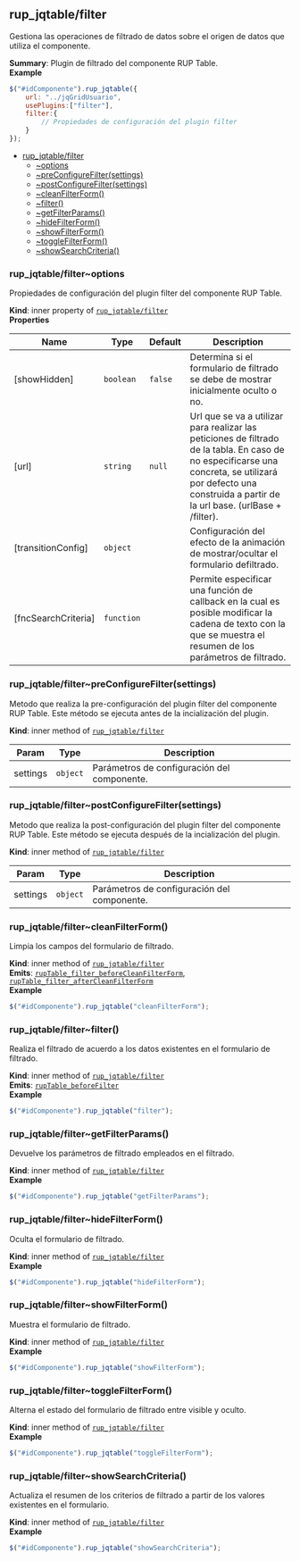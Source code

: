 <a name="module_rup_jqtable/filter"></a>

## rup_jqtable/filter
Gestiona las operaciones de filtrado de datos sobre el origen de datos que utiliza el componente.

**Summary**: Plugin de filtrado del componente RUP Table.  
**Example**  
```js
$("#idComponente").rup_jqtable({	url: "../jqGridUsuario",	usePlugins:["filter"],	filter:{		// Propiedades de configuración del plugin filter	}});
```

* [rup_jqtable/filter](#module_rup_jqtable/filter)
    * [~options](#module_rup_jqtable/filter..options)
    * [~preConfigureFilter(settings)](#module_rup_jqtable/filter..preConfigureFilter)
    * [~postConfigureFilter(settings)](#module_rup_jqtable/filter..postConfigureFilter)
    * [~cleanFilterForm()](#module_rup_jqtable/filter..cleanFilterForm)
    * [~filter()](#module_rup_jqtable/filter..filter)
    * [~getFilterParams()](#module_rup_jqtable/filter..getFilterParams)
    * [~hideFilterForm()](#module_rup_jqtable/filter..hideFilterForm)
    * [~showFilterForm()](#module_rup_jqtable/filter..showFilterForm)
    * [~toggleFilterForm()](#module_rup_jqtable/filter..toggleFilterForm)
    * [~showSearchCriteria()](#module_rup_jqtable/filter..showSearchCriteria)

<a name="module_rup_jqtable/filter..options"></a>

### rup_jqtable/filter~options
Propiedades de configuración del plugin filter del componente RUP Table.

**Kind**: inner property of [<code>rup_jqtable/filter</code>](#module_rup_jqtable/filter)  
**Properties**

| Name | Type | Default | Description |
| --- | --- | --- | --- |
| [showHidden] | <code>boolean</code> | <code>false</code> | Determina si el formulario de filtrado se debe de mostrar inicialmente oculto o no. |
| [url] | <code>string</code> | <code>null</code> | Url que se va a utilizar para realizar las peticiones de filtrado de la tabla. En caso de no especificarse una concreta, se utilizará por defecto una construida a partir de la url base. (urlBase + /filter). |
| [transitionConfig] | <code>object</code> |  | Configuración del efecto de la animación de mostrar/ocultar el formulario defiltrado. |
| [fncSearchCriteria] | <code>function</code> |  | Permite especificar una función de callback en la cual es posible modificar la cadena de texto con la que se muestra el resumen de los parámetros de filtrado. |

<a name="module_rup_jqtable/filter..preConfigureFilter"></a>

### rup_jqtable/filter~preConfigureFilter(settings)
Metodo que realiza la pre-configuración del plugin filter del componente RUP Table.Este método se ejecuta antes de la incialización del plugin.

**Kind**: inner method of [<code>rup_jqtable/filter</code>](#module_rup_jqtable/filter)  

| Param | Type | Description |
| --- | --- | --- |
| settings | <code>object</code> | Parámetros de configuración del componente. |

<a name="module_rup_jqtable/filter..postConfigureFilter"></a>

### rup_jqtable/filter~postConfigureFilter(settings)
Metodo que realiza la post-configuración del plugin filter del componente RUP Table.Este método se ejecuta después de la incialización del plugin.

**Kind**: inner method of [<code>rup_jqtable/filter</code>](#module_rup_jqtable/filter)  

| Param | Type | Description |
| --- | --- | --- |
| settings | <code>object</code> | Parámetros de configuración del componente. |

<a name="module_rup_jqtable/filter..cleanFilterForm"></a>

### rup_jqtable/filter~cleanFilterForm()
Limpia los campos del formulario de filtrado.

**Kind**: inner method of [<code>rup_jqtable/filter</code>](#module_rup_jqtable/filter)  
**Emits**: [<code>rupTable_filter_beforeCleanFilterForm</code>](#module_rup_jqtable+event_rupTable_filter_beforeCleanFilterForm), [<code>rupTable_filter_afterCleanFilterForm</code>](#module_rup_jqtable+event_rupTable_filter_afterCleanFilterForm)  
**Example**  
```js
$("#idComponente").rup_jqtable("cleanFilterForm");
```
<a name="module_rup_jqtable/filter..filter"></a>

### rup_jqtable/filter~filter()
Realiza el filtrado de acuerdo a los datos existentes en el formulario de filtrado.

**Kind**: inner method of [<code>rup_jqtable/filter</code>](#module_rup_jqtable/filter)  
**Emits**: [<code>rupTable_beforeFilter</code>](#module_rup_jqtable+event_rupTable_beforeFilter)  
**Example**  
```js
$("#idComponente").rup_jqtable("filter");
```
<a name="module_rup_jqtable/filter..getFilterParams"></a>

### rup_jqtable/filter~getFilterParams()
Devuelve los parámetros de filtrado empleados en el filtrado.

**Kind**: inner method of [<code>rup_jqtable/filter</code>](#module_rup_jqtable/filter)  
**Example**  
```js
$("#idComponente").rup_jqtable("getFilterParams");
```
<a name="module_rup_jqtable/filter..hideFilterForm"></a>

### rup_jqtable/filter~hideFilterForm()
Oculta el formulario de filtrado.

**Kind**: inner method of [<code>rup_jqtable/filter</code>](#module_rup_jqtable/filter)  
**Example**  
```js
$("#idComponente").rup_jqtable("hideFilterForm");
```
<a name="module_rup_jqtable/filter..showFilterForm"></a>

### rup_jqtable/filter~showFilterForm()
Muestra el formulario de filtrado.

**Kind**: inner method of [<code>rup_jqtable/filter</code>](#module_rup_jqtable/filter)  
**Example**  
```js
$("#idComponente").rup_jqtable("showFilterForm");
```
<a name="module_rup_jqtable/filter..toggleFilterForm"></a>

### rup_jqtable/filter~toggleFilterForm()
Alterna el estado del formulario de filtrado entre visible y oculto.

**Kind**: inner method of [<code>rup_jqtable/filter</code>](#module_rup_jqtable/filter)  
**Example**  
```js
$("#idComponente").rup_jqtable("toggleFilterForm");
```
<a name="module_rup_jqtable/filter..showSearchCriteria"></a>

### rup_jqtable/filter~showSearchCriteria()
Actualiza el resumen de los criterios de filtrado a partir de los valores existentes en el formulario.

**Kind**: inner method of [<code>rup_jqtable/filter</code>](#module_rup_jqtable/filter)  
**Example**  
```js
$("#idComponente").rup_jqtable("showSearchCriteria");
```
